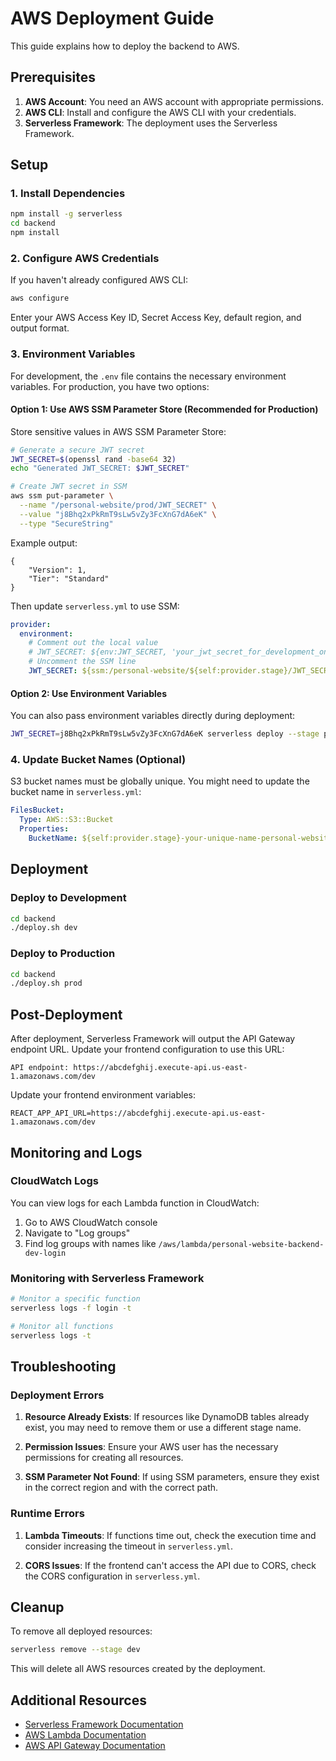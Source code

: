# AWS Deployment Guide

This guide explains how to deploy the backend to AWS.

## Prerequisites

1. **AWS Account**: You need an AWS account with appropriate permissions.
2. **AWS CLI**: Install and configure the AWS CLI with your credentials.
3. **Serverless Framework**: The deployment uses the Serverless Framework.

## Setup

### 1. Install Dependencies

```bash
npm install -g serverless
cd backend
npm install
```

### 2. Configure AWS Credentials

If you haven't already configured AWS CLI:

```bash
aws configure
```

Enter your AWS Access Key ID, Secret Access Key, default region, and output format.

### 3. Environment Variables

For development, the `.env` file contains the necessary environment variables. For production, you have two options:

#### Option 1: Use AWS SSM Parameter Store (Recommended for Production)

Store sensitive values in AWS SSM Parameter Store:

```bash
# Generate a secure JWT secret
JWT_SECRET=$(openssl rand -base64 32)
echo "Generated JWT_SECRET: $JWT_SECRET"

# Create JWT secret in SSM
aws ssm put-parameter \
  --name "/personal-website/prod/JWT_SECRET" \
  --value "j8Bhq2xPkRmT9sLw5vZy3FcXnG7dA6eK" \
  --type "SecureString"
```

Example output:
```
{
    "Version": 1,
    "Tier": "Standard"
}
```

Then update `serverless.yml` to use SSM:

```yaml
provider:
  environment:
    # Comment out the local value
    # JWT_SECRET: ${env:JWT_SECRET, 'your_jwt_secret_for_development_only'}
    # Uncomment the SSM line
    JWT_SECRET: ${ssm:/personal-website/${self:provider.stage}/JWT_SECRET}
```

#### Option 2: Use Environment Variables

You can also pass environment variables directly during deployment:

```bash
JWT_SECRET=j8Bhq2xPkRmT9sLw5vZy3FcXnG7dA6eK serverless deploy --stage prod
```

### 4. Update Bucket Names (Optional)

S3 bucket names must be globally unique. You might need to update the bucket name in `serverless.yml`:

```yaml
FilesBucket:
  Type: AWS::S3::Bucket
  Properties:
    BucketName: ${self:provider.stage}-your-unique-name-personal-website-files
```

## Deployment

### Deploy to Development

```bash
cd backend
./deploy.sh dev
```

### Deploy to Production

```bash
cd backend
./deploy.sh prod
```

## Post-Deployment

After deployment, Serverless Framework will output the API Gateway endpoint URL. Update your frontend configuration to use this URL:

```
API endpoint: https://abcdefghij.execute-api.us-east-1.amazonaws.com/dev
```

Update your frontend environment variables:

```
REACT_APP_API_URL=https://abcdefghij.execute-api.us-east-1.amazonaws.com/dev
```

## Monitoring and Logs

### CloudWatch Logs

You can view logs for each Lambda function in CloudWatch:

1. Go to AWS CloudWatch console
2. Navigate to "Log groups"
3. Find log groups with names like `/aws/lambda/personal-website-backend-dev-login`

### Monitoring with Serverless Framework

```bash
# Monitor a specific function
serverless logs -f login -t

# Monitor all functions
serverless logs -t
```

## Troubleshooting

### Deployment Errors

1. **Resource Already Exists**: If resources like DynamoDB tables already exist, you may need to remove them or use a different stage name.

2. **Permission Issues**: Ensure your AWS user has the necessary permissions for creating all resources.

3. **SSM Parameter Not Found**: If using SSM parameters, ensure they exist in the correct region and with the correct path.

### Runtime Errors

1. **Lambda Timeouts**: If functions time out, check the execution time and consider increasing the timeout in `serverless.yml`.

2. **CORS Issues**: If the frontend can't access the API due to CORS, check the CORS configuration in `serverless.yml`.

## Cleanup

To remove all deployed resources:

```bash
serverless remove --stage dev
```

This will delete all AWS resources created by the deployment.

## Additional Resources

- [Serverless Framework Documentation](https://www.serverless.com/framework/docs/)
- [AWS Lambda Documentation](https://docs.aws.amazon.com/lambda/latest/dg/welcome.html)
- [AWS API Gateway Documentation](https://docs.aws.amazon.com/apigateway/latest/developerguide/welcome.html)